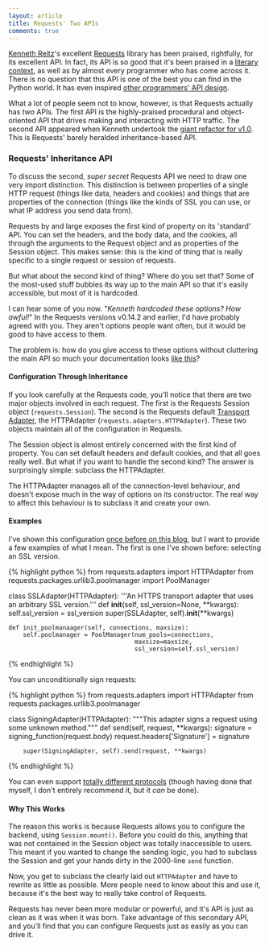 ```yaml
---
layout: article
title: Requests' Two APIs
comments: true
---
```


[Kenneth Reitz](http://kennethreitz.org/)'s excellent
[Requests](http://docs.python-requests.org/en/latest/) library has been
praised, rightfully, for its excellent API. In fact, its API is so good that
it's been praised in a
[literary context](http://thediagram.com/12_6/rev_reitz.html), as well as by
almost every programmer who has come across it. There is no question that this
API is one of the best you can find in the Python world. It has even inspired
[other programmers' API design](https://github.com/sigmavirus24/github3.py).

What a lot of people seem not to know, however, is that Requests actually has
_two_ APIs. The first API is the highly-praised procedural and object-oriented
API that drives making and interacting with HTTP traffic. The second API
appeared when Kenneth undertook the
[giant refactor for v1.0](http://kennethreitz.org/exposures/announcing-requests-v1-0-0).
This is Requests' barely heralded inheritance-based API.

### Requests' Inheritance API

To discuss the second, _super secret_ Requests API we need to draw one very
import distinction. This distinction is between properties of a single HTTP
request (things like data, headers and cookies) and things that are properties
of the connection (things like the kinds of SSL you can use, or what IP address
you send data from).

Requests by and large exposes the first kind of property on its 'standard' API.
You can set the headers, and the body data, and the cookies, all through the
arguments to the Request object and as properties of the Session object. This
makes sense: this is the kind of thing that is really specific to a single
request or session of requests.

But what about the second kind of thing? Where do you set that? Some of the
most-used stuff bubbles its way up to the main API so that it's easily
accessible, but most of it is hardcoded.

I can hear some of you now. "_Kenneth hardcoded these options? How awful!_"
In the Requests versions v0.14.2 and earlier, I'd have probably agreed with
you. They aren't options people want often, but it would be good to have access
to them.

The problem is: how do you give access to these options without cluttering the
main API so much your documentation looks
[like this](http://docs.python.org/2/library/json.html#json.dump)?

#### Configuration Through Inheritance

If you look carefully at the Requests code, you'll notice that there are two
major objects involved in each request. The first is the Requests Session
object (`requests.Session`). The second is the Requests default
[Transport Adapter](http://kennethreitz.org/exposures/the-future-of-python-http),
the HTTPAdapter (`requests.adapters.HTTPAdapter`). These two objects
maintain all of the configuration in Requests.

The Session object is almost entirely concerned with the first kind of
property. You can set default headers and default cookies, and that all goes
really well. But what if you want to handle the second kind? The answer is
surprisingly simple: subclass the HTTPAdapter.

The HTTPAdapter manages all of the connection-level behaviour, and doesn't
expose much in the way of options on its constructor. The real way to affect
this behaviour is to subclass it and create your own.

#### Examples

I've shown this configuration
[once before on this blog](//lukasa.co.uk/2013/01/Choosing_SSL_Version_In_Requests/),
but I want to provide a few examples of what I mean. The first is one I've
shown before: selecting an SSL version.

{% highlight python %}
from requests.adapters import HTTPAdapter
from requests.packages.urllib3.poolmanager import PoolManager

class SSLAdapter(HTTPAdapter):
    '''An HTTPS transport adapter that uses an arbitrary SSL version.'''
    def __init__(self, ssl_version=None, **kwargs):
        self.ssl_version = ssl_version
        super(SSLAdapter, self).__init__(**kwargs)

    def init_poolmanaager(self, connections, maxsize):
        self.poolmanager = PoolManager(num_pools=connections,
                                       maxsize=maxsize,
                                       ssl_version=self.ssl_version)
{% endhighlight %}

You can unconditionally sign requests:

{% highlight python %}
from requests.adapters import HTTPAdapter
from requests.packages.urllib3.poolmanager

class SigningAdapter(HTTPAdapter):
    """This adapter signs a request using some unknown method."""
    def send(self, request, **kwargs):
        signature = signing_function(request.body)
        request.headers['Signature'] = signature

        super(SigningAdapter, self).send(request, **kwargs)
{% endhighlight %}

You can even support
[totally different protocols](//lukasa.co.uk/2012/12/Writing_A_Transport_Adapter/)
(though having done that myself, I don't entirely recommend it, but it _can_
be done).

#### Why This Works

The reason this works is because Requests allows you to configure the backend,
using `Session.mount()`. Before you could do this, anything that was not
contained in the Session object was totally inaccessible to users. This meant
if you wanted to change the sending logic, you had to subclass the Session and
get your hands dirty in the 2000-line `send` function.

Now, you get to subclass the clearly laid out `HTTPAdapter` and have to
rewrite as little as possible. More people need to know about this and use it,
because it's the best way to really take control of Requests.

Requests has never been more modular or powerful, and it's API is just as clean
as it was when it was born. Take advantage of this secondary API, and you'll
find that you can configure Requests just as easily as you can drive it.
